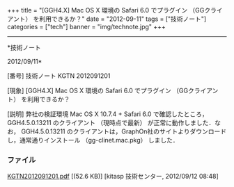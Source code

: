 ﻿+++
title = "[GGH4.X] Mac OS X 環境の Safari 6.0 でプラグイン （GGクライアント） を利用できるか？"
date = "2012-09-11"
tags = ["技術ノート"]
categories = ["tech"]
banner = "img/technote.jpg"
+++

-----------------------------------------------------------------------------------------------------------------------------

*技術ノート

2012/09/11*


[番号]
技術ノート KGTN 2012091201

[現象]
[GGH4.X] Mac OS X 環境の Safari 6.0 でプラグイン （GGクライアント）
を利用できるか？

[説明]
弊社の検証環境 Mac OS X 10.7.4 + Safari 6.0 で確認したところ，
GGH4.5.0.13211 のクライアント （現時点で最新）
が正常に動作しました．なお， GGH4.5.0.13211
のクライアントは，GraphOn社のサイトよりダウンロードし，通常通りインストール
（gg-clinet.mac.pkg） しました．


### ファイル

 
 


[KGTN2012091201.pdf](http://techreport.kitasp.net/attachments/download/992/KGTN2012091201.pdf)
 [(52.6 KB)] [kitasp 技術センター, 2012/09/12
08:48]


 


 

